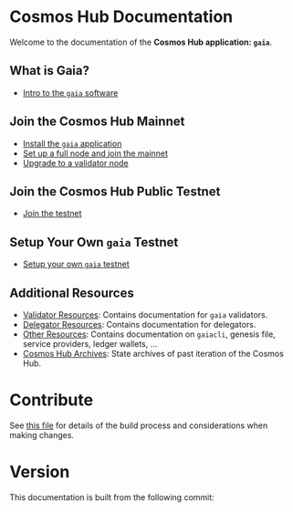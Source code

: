 <!--
parent:
  order: false
layout: home
-->

# Cosmos Hub Documentation

Welcome to the documentation of the **Cosmos Hub application: `gaia`**.

## What is Gaia?

- [Intro to the `gaia` software](./gaia-tutorials/what-is-gaia.md)

## Join the Cosmos Hub Mainnet

- [Install the `gaia` application](./gaia-tutorials/installation.md)
- [Set up a full node and join the mainnet](./gaia-tutorials/join-mainnet.md)
- [Upgrade to a validator node](./validators/validator-setup.md)

## Join the Cosmos Hub Public Testnet

- [Join the testnet](./gaia-tutorials/join-testnet.md)

## Setup Your Own `gaia` Testnet

- [Setup your own `gaia` testnet](./gaia-tutorials/deploy-testnet.md)

## Additional Resources

- [Validator Resources](./validators/README.md): Contains documentation for `gaia` validators.
- [Delegator Resources](./delegators/README.md): Contains documentation for delegators.
- [Other Resources](./resources/README.md): Contains documentation on `gaiacli`, genesis file, service providers, ledger wallets, ...
- [Cosmos Hub Archives](./resources/archives.md): State archives of past iteration of the Cosmos Hub.

# Contribute

See [this file](./DOCS_README.md) for details of the build process and
considerations when making changes.

# Version

This documentation is built from the following commit:

